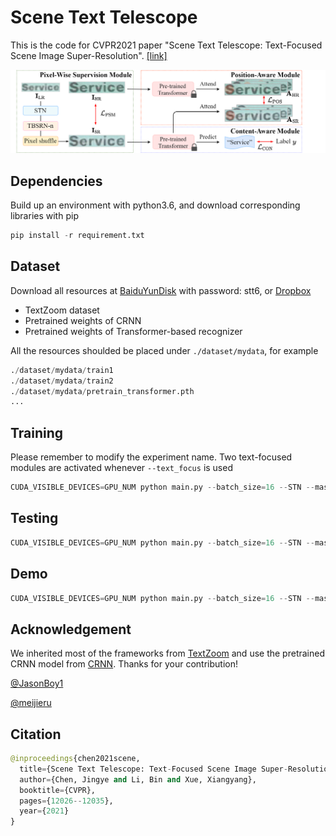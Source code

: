 # Scene Text Telescope

This is the code for CVPR2021 paper "Scene Text Telescope: Text-Focused Scene Image Super-Resolution". [[link]](https://openaccess.thecvf.com/content/CVPR2021/html/Chen_Scene_Text_Telescope_Text-Focused_Scene_Image_Super-Resolution_CVPR_2021_paper.html)

![architecture](./image/architecture.png)


## Dependencies
Build up an environment with python3.6, and download corresponding libraries with pip
```python
pip install -r requirement.txt
```

## Dataset
Download all resources at [BaiduYunDisk](https://pan.baidu.com/s/1P_SCcQG74fiQfTnfidpHEw) with password: stt6, or [Dropbox](https://www.dropbox.com/sh/f294n405ngbnujn/AABUO6rv_5H5MvIvCblcf-aKa?dl=0)

* TextZoom dataset
* Pretrained weights of CRNN 
* Pretrained weights of Transformer-based recognizer

All the resources shoulded be placed under ```./dataset/mydata```, for example
```python
./dataset/mydata/train1
./dataset/mydata/train2
./dataset/mydata/pretrain_transformer.pth
...
```


## Training
Please remember to modify the experiment name. Two text-focused modules are activated whenever ```--text_focus``` is used
```python
CUDA_VISIBLE_DEVICES=GPU_NUM python main.py --batch_size=16 --STN --mask --exp_name EXP_NAME --text_focus
```

## Testing
```python
CUDA_VISIBLE_DEVICES=GPU_NUM python main.py --batch_size=16 --STN --mask --exp_name EXP_NAME --text_focus --resume YOUR_MODEL --test --test_data_dir ./dataset/mydata/test
```

## Demo
```python
CUDA_VISIBLE_DEVICES=GPU_NUM python main.py --batch_size=16 --STN --mask --exp_name EXP_NAME --text_focus --demo --demo_dir ./demo
```

## Acknowledgement
We inherited most of the frameworks from [TextZoom](https://github.com/JasonBoy1/TextZoom) and use the pretrained CRNN model from [CRNN](https://github.com/meijieru/crnn.pytorch).
Thanks for your contribution! 

[@JasonBoy1](https://github.com/JasonBoy1) 

 [@meijieru](https://github.com/meijieru)


## Citation
```python
@inproceedings{chen2021scene,
  title={Scene Text Telescope: Text-Focused Scene Image Super-Resolution},
  author={Chen, Jingye and Li, Bin and Xue, Xiangyang},
  booktitle={CVPR},
  pages={12026--12035},
  year={2021}
}
```